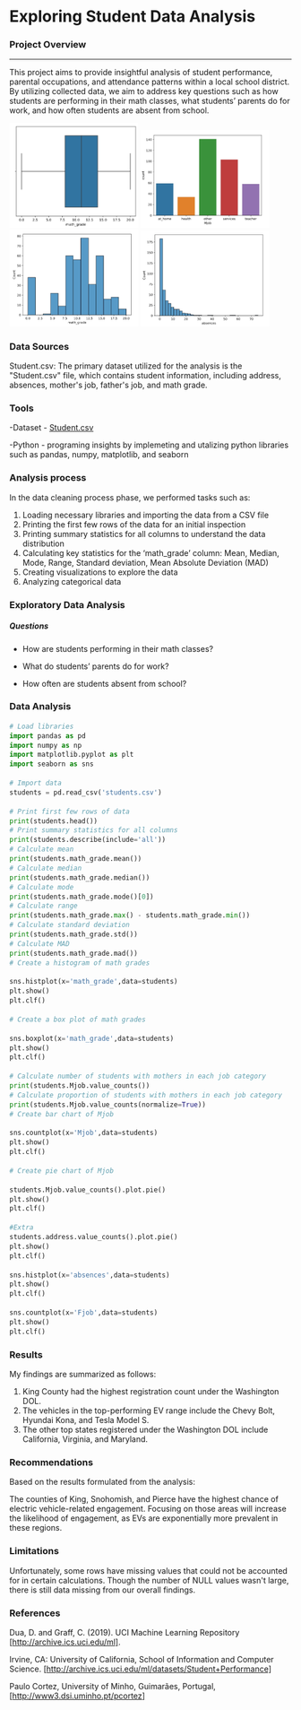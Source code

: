 # Exploring Student Data Analysis

### Project Overview
---

This project aims to provide insightful analysis of student performance, parental occupations, and attendance patterns within a local school district. By utilizing collected data, we aim to address key questions such as how students are performing in their math classes, what students’ parents do for work, and how often students are absent from school.

<img src="Screenshot_20-7-2024_234117_www.codecademy.com.jpeg" width="230" /> <img src="Screenshot_20-7-2024_234148_www.codecademy.com.jpeg" width="230" /> <img src="Screenshot_20-7-2024_23418_www.codecademy.com.jpeg" width="230" /> <img src="Screenshot_20-7-2024_23423_www.codecademy.com.jpeg" width="230" />


### Data Sources

Student.csv: The primary dataset utilized for the analysis is the "Student.csv" file, which contains student information, including address, absences, mother's job, father's job, and math grade.

### Tools

-Dataset - [Student.csv](students.csv)

-Python - programing insights by implemeting and utalizing python libraries such as pandas, numpy, matplotlib, and seaborn

### Analysis process

In the data cleaning process phase, we performed tasks such as:
1. Loading necessary libraries and importing the data from a CSV file
2. Printing the first few rows of the data for an initial inspection
3. Printing summary statistics for all columns to understand the data distribution
4. Calculating key statistics for the ‘math_grade’ column: Mean, Median, Mode, Range, Standard deviation, Mean Absolute Deviation (MAD)
5. Creating visualizations to explore the data
6. Analyzing categorical data

### Exploratory Data Analysis

##### Questions

- How are students performing in their math classes?

- What do students’ parents do for work?

- How often are students absent from school?

### Data Analysis

```python
# Load libraries
import pandas as pd
import numpy as np
import matplotlib.pyplot as plt
import seaborn as sns

# Import data
students = pd.read_csv('students.csv')

# Print first few rows of data
print(students.head())
# Print summary statistics for all columns
print(students.describe(include='all'))
# Calculate mean
print(students.math_grade.mean())
# Calculate median
print(students.math_grade.median())
# Calculate mode
print(students.math_grade.mode()[0])
# Calculate range
print(students.math_grade.max() - students.math_grade.min())
# Calculate standard deviation
print(students.math_grade.std())
# Calculate MAD
print(students.math_grade.mad())
# Create a histogram of math grades

sns.histplot(x='math_grade',data=students)
plt.show()
plt.clf()

# Create a box plot of math grades

sns.boxplot(x='math_grade',data=students)
plt.show()
plt.clf()

# Calculate number of students with mothers in each job category
print(students.Mjob.value_counts())
# Calculate proportion of students with mothers in each job category
print(students.Mjob.value_counts(normalize=True))
# Create bar chart of Mjob

sns.countplot(x='Mjob',data=students)
plt.show()
plt.clf()

# Create pie chart of Mjob

students.Mjob.value_counts().plot.pie()
plt.show()
plt.clf()

#Extra
students.address.value_counts().plot.pie()
plt.show()
plt.clf()

sns.histplot(x='absences',data=students)
plt.show()
plt.clf()

sns.countplot(x='Fjob',data=students)
plt.show()
plt.clf()
```

### Results

My findings are summarized as follows:
1. King County had the highest registration count under the Washington DOL.
2. The vehicles in the top-performing EV range include the Chevy Bolt, Hyundai Kona, and Tesla Model S.
3. The other top states registered under the Washington DOL include California, Virginia, and Maryland.

### Recommendations

Based on the results formulated from the analysis:

The counties of King, Snohomish, and Pierce have the highest chance of electric vehicle-related engagement.
Focusing on those areas will increase the likelihood of engagement, as EVs are exponentially more prevalent in these regions.

### Limitations
Unfortunately, some rows have missing values that could not be accounted for in certain calculations. Though the number of NULL values wasn't large, there is still data missing from our overall findings. 

### References

Dua, D. and Graff, C. (2019). UCI Machine Learning Repository [http://archive.ics.uci.edu/ml]. 

Irvine, CA: University of California, School of Information and Computer Science. [http://archive.ics.uci.edu/ml/datasets/Student+Performance]

Paulo Cortez, University of Minho, Guimarães, Portugal, [http://www3.dsi.uminho.pt/pcortez]

